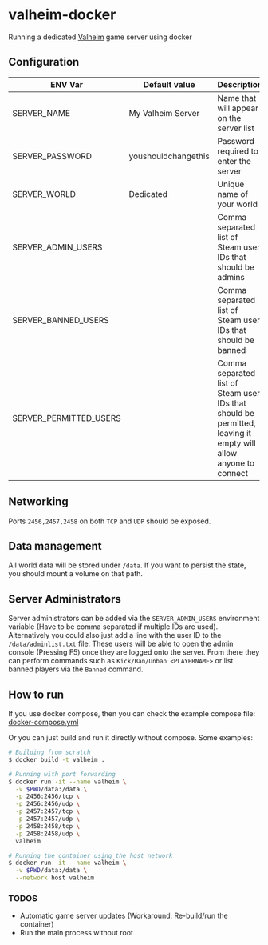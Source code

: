 # valheim-docker

Running a dedicated [Valheim](https://www.valheimgame.com/) game server using docker

## Configuration

ENV Var | Default value | Description
------- | ---- | --
SERVER_NAME | My Valheim Server | Name that will appear on the server list
SERVER_PASSWORD | youshouldchangethis | Password required to enter the server
SERVER_WORLD | Dedicated | Unique name of your world
SERVER_ADMIN_USERS | | Comma separated list of Steam user IDs that should be admins
SERVER_BANNED_USERS | | Comma separated list of Steam user IDs that should be banned
SERVER_PERMITTED_USERS | | Comma separated list of Steam user IDs that should be permitted, leaving it empty will allow anyone to connect

## Networking

Ports `2456,2457,2458` on both `TCP` and `UDP` should be exposed.

## Data management

All world data will be stored under `/data`. If you want to persist the state, you should mount a volume on that path.

## Server Administrators

Server administrators can be added via the `SERVER_ADMIN_USERS` environment variable (Have to be comma separated if multiple IDs are used). Alternatively you could also just add a line with the user ID to the `/data/adminlist.txt` file. These users will be able to open the admin console (Pressing F5) once they are logged onto the server. From there they can perform commands such as `Kick/Ban/Unban <PLAYERNAME>` or list banned players via the `Banned` command.

## How to run

If you use docker compose, then you can check the example compose file: [docker-compose.yml](docker-compose.yml)

Or you can just build and run it directly without compose. Some examples:

```sh
# Building from scratch
$ docker build -t valheim .

# Running with port forwarding
$ docker run -it --name valheim \
  -v $PWD/data:/data \
  -p 2456:2456/tcp \
  -p 2456:2456/udp \
  -p 2457:2457/tcp \
  -p 2457:2457/udp \
  -p 2458:2458/tcp \
  -p 2458:2458/udp \
  valheim

# Running the container using the host network
$ docker run -it --name valheim \
  -v $PWD/data:/data \
  --network host valheim
```

### TODOS
- Automatic game server updates (Workaround: Re-build/run the container)
- Run the main process without root

